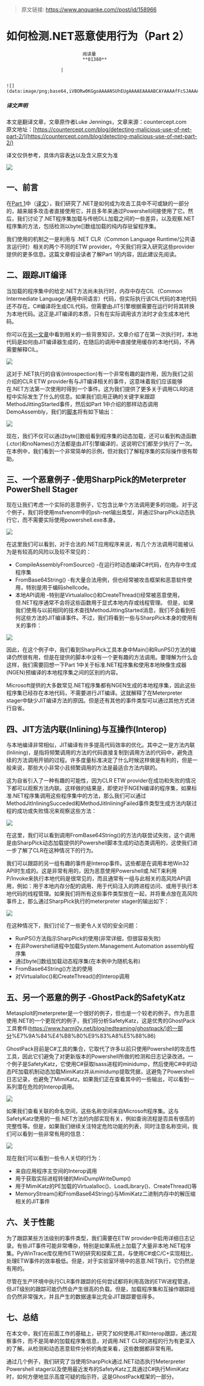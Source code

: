 > 原文链接: https://www.anquanke.com//post/id/158966 


# 如何检测.NET恶意使用行为（Part 2）


                                阅读量   
                                **81380**
                            
                        |
                        
                                                                                                                                    ![](data:image/png;base64,iVBORw0KGgoAAAANSUhEUgAAAAEAAAABCAYAAAAfFcSJAAAAAXNSR0IArs4c6QAAAARnQU1BAACxjwv8YQUAAAAJcEhZcwAADsQAAA7EAZUrDhsAAAANSURBVBhXYzh8+PB/AAffA0nNPuCLAAAAAElFTkSuQmCC)
                                                                                            



##### 译文声明

本文是翻译文章，文章原作者Luke Jennings，文章来源：countercept.com
                                <br>原文地址：[https://countercept.com/blog/detecting-malicious-use-of-net-part-2/](https://countercept.com/blog/detecting-malicious-use-of-net-part-2/)

译文仅供参考，具体内容表达以及含义原文为准

[![](https://p1.ssl.qhimg.com/t017895862771220f31.jpg)](https://p1.ssl.qhimg.com/t017895862771220f31.jpg)

## 一、前言

在[Part 1](https://countercept.com/blog/detecting-malicious-use-of-net-part-1/)中（[译文](https://www.anquanke.com/post/id/156474#h2-4)），我们研究了.NET是如何成为攻击工具中不可或缺的一部分的，越来越多攻击者直接使用它，并且多年来通过Powershell间接使用了它。然后，我们讨论了.NET程序集加载与传统DLL加载之间的一些差异，以及观察.NET程序集的方法，包括检测以byte[]数组加载的纯内存驻留程序集。

我们使用的机制之一是利用与 .NET CLR（Common Language Runtime/公共语言运行时）相关的两个不同的ETW provider。今天我们将深入研究这些provider提供的更多信息。这篇文章假设读者了解Part 1的内容，因此建议先阅读。



## 二、跟踪JIT编译

当加载的程序集中的给定.NET方法尚未执行时，内存中存在CIL（Common Intermediate Language/通用中间语言）代码，但实际执行该CIL代码的本地代码还不存在。C#编译将生成CIL代码，但需要由JIT引擎根据需要在运行时将其转换为本地代码。这正是JIT编译的本质，只有在实际调用该方法时才会生成本地代码。

你可以在[另一文章](http%EF%BC%9A//mattwarren.org/2017/12/15/How-does-.NET-JIT-a-method-and-Tiered-Compilation/)中看到相关的一些背景知识，文章介绍了在第一次执行时，本地代码是如何由JIT编译器生成的，在随后的调用中直接使用缓存的本地代码，不再需要解释CIL。

[![](https://p1.ssl.qhimg.com/t01b80e440fca99de2a.png)](https://p1.ssl.qhimg.com/t01b80e440fca99de2a.png)

这对于.NET执行的自省(introspection)有一个非常有趣的副作用，因为我们之前介绍的CLR ETW provider有与JIT编译相关的事件，这意味着我们应该能够在.NET方法第一次使用时得到一个事件。这为我们提供了更多关于调用CLR的进程中实际发生了什么的信息。如果我们启用正确的关键字来跟踪MethodJittingStarted事件，然后如Part 1中介绍的那样动态调用DemoAssembly，我们的[脚本](https%EF%BC%9A//gist.github.com/countercept/7765ba05ad00255bcf6a4a26d7647f6e)将有如下输出：

[![](https://p3.ssl.qhimg.com/t016e243c55e90a6db3.png)](https://p3.ssl.qhimg.com/t016e243c55e90a6db3.png)

现在，我们不仅可以通过byte[]数组看到程序集的动态加载，还可以看到构造函数(.ctor)和noNames()方法都是由JIT引擎编译的，这说明它们都至少执行了一次。在本例中，我们看到一个非常简单的示例，但对我们了解程序集的实际操作很有帮助。



## 三、一个恶意例子 -使用SharpPick的Meterpreter PowerShell Stager

现在让我们考虑一个实际的恶意例子，它包含比单个方法调用更多的功能。对于这个例子，我们将使用msfvenom中的psh-net输出类型，并通过SharpPick动态执行它，而不需要实际使用powershell.exe本身。

[![](https://p3.ssl.qhimg.com/t010ef3de224340ae07.png)](https://p3.ssl.qhimg.com/t010ef3de224340ae07.png)

在这里我们可以看到，对于合法的.NET应用程序来说，有几个方法调用可能被认为是有较高的风险以及较不常见的：
- CompileAssemblyFromSource() -在运行时动态编译C#代码，在内存中生成程序集
- FromBase64String() -有大量合法用例，但也经常被攻击框架和恶意软件使用，特别是用于编码shellcode。
- 本地API调用 -特别是Virtualalloc()和CreateThread()经常被恶意使用，但.NET程序通常不会将这些函数用于显式本地内存或线程管理。
但是，如果我们使用与以前相同的技术查找MethodJittingStarted消息，我们不会看到任何这些方法的JIT编译事件。不过，我们将看到一些与SharpPick本身的使用有关的事件：

[![](https://p3.ssl.qhimg.com/t012703c4ba8bce5621.png)](https://p3.ssl.qhimg.com/t012703c4ba8bce5621.png)

因此，在这个例子中，我们看到SharpPick工具本身中Main()和RunPS()方法的编译仍然很有用，但是在提供的脚本中没有一个更有趣的方法调用。要理解为什么会这样，我们需要回想一下Part 1中关于标准.NET程序集和使用本地映像生成器(NGEN)预编译的本地程序集之间的区别的内容。

Microsoft提供的大多数常见.NET程序集都有NGEN生成的本地程序集，因此这些程序集已经存在本地代码，不需要进行JIT编译。这就解释了在Meterpreter stager中缺少JIT编译方法的原因。但是还有其他的事件类型可以通过其他方式进行自省。



## 四、JIT方法内联(Inlining)与互操作(Interop)

与本地编译非常相似，JIT编译有许多提高代码效率的优化。其中之一是方法内联(Inlining)，是指将频繁调用的方法的代码直接复制到调用方法的代码中，避免连续的方法调用开销的过程。许多度量标准决定了什么时候这样做是有利的，但是一般来说，那些大小非常小且频繁调用的方法是最适合方法内联的。

这为自省引入了一种有趣的可能性，因为CLR ETW provider在成功和失败的情况下都可以观察方法内联。这样做的结果是，即使对于NGEN编译的程序集，如果标准.NET程序集调用这些程序集中的方法，那么我们可以通过MethodJitInliningSucceded和MethodJitInliningFailed事件类型生成方法内联过程的成功或失败情况来观察这些方法：

[![](https://p2.ssl.qhimg.com/t0100bbcf031fa57070.png)](https://p2.ssl.qhimg.com/t0100bbcf031fa57070.png)

在这里，我们可以看到调用FromBase64String()的方法内联尝试失败，这个调用是由SharpPick动态加载提供的Powershell脚本生成的动态类调用的，这使我们进一步了解了CLR在这种情况下的行为。

我们可以跟踪的另一组有趣的事件是Interop事件。这些都是在调用本地Win32 API时生成的。这是非常有用的，因为恶意使用Powershell或.NET来利用P/Invoke来执行本地代码是很常见的，而且通常有一组与此相关的高风险API调用，例如：用于本地内存分配的调用、用于代码注入的跨进程访问、或用于执行本地代码的线程管理。如果我们将所有这些事件类型放在一起，并将重点放在高风险事件上，那么通过SharpPick执行的meterpreter stager的输出如下：

[![](https://p5.ssl.qhimg.com/t018776d7275e17df2a.png)](https://p5.ssl.qhimg.com/t018776d7275e17df2a.png)

在这种情况下，我们讨论了一些更令人关切的安全问题：
- RunPS()方法指示SharpPick的使用(非常详细，但很容易失败)
- 在非Powershell进程中加载System.Management.Automation assembly程序集
- 通过byte[]数组加载动态程序集(在本例中为随机名称)
- FromBase64String()方法的使用
- 对Virtualalloc()和CreateThread()的Interop调用


## 五、另一个恶意的例子 -GhostPack的SafetyKatz

Metasploit的meterpreter是一个很好的例子，但也是一个较老的例子。作为恶意使用.NET的一个更现代的例子，我们将分析SafetyKatz，这是优秀的GhostPack工具套件([https://www.harmj0y.net/blog/redteaming/ghostpack/)的一部分](https://www.harmj0y.net/blog/redteaming/ghostpack/)%E7%9A%84%E4%B8%80%E9%83%A8%E5%88%86)

GhostPack目前是C#工具的集合，它取代了许多以前只使用Powershell的攻击性工具，因此它们避免了对更新版本的Powershell所做的检测和日志记录改进。一个例子是SafetyKatz，它使用C#获取lsass进程的minidump，然后使用C#中的动态PE加载机制动态加载MimiKatz并从minidump提取凭据，这避免了Powershell日志记录，也避免了MimiKatz。如果我们正在查看其中的一些输出，可以看到一系列潜在危险的Interop调用。

[![](https://p1.ssl.qhimg.com/t0133187723936b4f19.png)](https://p1.ssl.qhimg.com/t0133187723936b4f19.png)

如果我们查看关联的命名空间，这些名称空间来自Microsoft程序集。这与SafetyKatz使用的一些.NET方法的内部实现有关，例如查询流程是否具有很高的完整性等。但是，如果我们继续关注特定危险功能的列表，同时注意名称空间，我们可以看到一些非常有用的信息：

[![](https://p3.ssl.qhimg.com/t014b6fd71fd6311c66.png)](https://p3.ssl.qhimg.com/t014b6fd71fd6311c66.png)

现在我们可以看到一些令人关切的行为：
- 来自应用程序主空间的Interop调用
- 用于获取实际进程转储的MiniDumpWriteDump()
- 用于MimiKatz的PE加载的Virtualalloc()、LoadLibrary()、CreateThread()等
- MemoryStream()和FromBase64String()与MimiKatz二进制内存中的解压缩相关的JIT事件


## 六、关于性能

为了跟踪某些方法级别的事件类型，我们需要在ETW provider中启用详细日志记录。有些JIT事件可能非常嘈杂，特别是如果系统上加载了大量非本地.NET程序集。PyWinTrace库仅用作ETW的研究和探索工具，与使用C#或C/C+实现相比，处理ETW事件的效率极低。但是，对于实验室环境中的恶意.NET执行，它仍然是有用的。

尽管在生产环境中执行CLR事件跟踪的任何尝试都将利用高效的ETW进程管道，但JIT级别的跟踪可能仍然会产生很高的负载。但是，加载程序集和互操作跟踪组合仍然非常强大，并且产生的数据速率比完全JIT跟踪要低得多。



## 七、总结

在本文中，我们在前面工作的基础上，研究了如何使用JIT和Interop跟踪，通过观察事件，而不是简单的加载程序集信息，对调用.NET CLR的进程的行为有更深入的了解。从检测和动态恶意软件分析的角度来看，这些数据都非常有用。

通过几个例子，我们研究了当使用SharpPick通过.NET动态执行Meterpreter Powershell stager以及使用最近发布的SafetyKatz工具通过C#执行MimiKatz时，如何方便地显示高度可疑的指示符，这是GhostPack框架的一部分。
